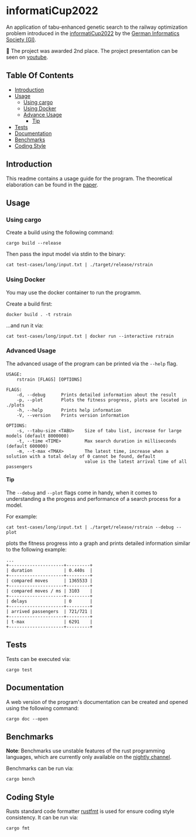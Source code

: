 # informatiCup2022

An application of tabu-enhanced genetic search to the railway optimization problem introduced in the [informatiCup2022](https://informaticup.github.io/competition/20-current) by the [German Informatics Society (GI)](https://gi.de/).

:2nd_place_medal: The project was awarded 2nd place. The project presentation can be seen on [youtube](https://www.youtube.com/watch?v=HXvYeeYx5bI&t=3280s).

## Table Of Contents

-   [Introduction](#introduction)
-   [Usage](#usage)
    -   [Using cargo](#cargo-usage)
    -   [Using Docker](#docker-usage)
    -   [Advance Usage](#advance)
        -   [Tip](#tip)
-   [Tests](#tests)
-   [Documentation](#docs)
-   [Benchmarks](#benchmarks)
-   [Coding Style](#coding-style)

<a name="introduction"></a>

## Introduction

This readme contains a usage guide for the program. The theoretical elaboration can be found in the [paper](paper/paper.pdf).

<a name="usage"></a>

## Usage

<a name="cargo-usage"></a>

### Using cargo

Create a build using the following command:

```shell
cargo build --release
```

Then pass the input model via stdin to the binary:

```shell
cat test-cases/long/input.txt | ./target/release/rstrain
```

<a name="docker-usage"></a>

### Using Docker

You may use the docker container to run the programm.

Create a build first:

```shell
docker build . -t rstrain
```

...and run it via:

```shell
cat test-cases/long/input.txt | docker run --interactive rstrain
```

<a name="advanced"></a>

### Advanced Usage

The advanced usage of the program can be printed via the `--help` flag.

```shell
USAGE:
    rstrain [FLAGS] [OPTIONS]

FLAGS:
    -d, --debug      Prints detailed information about the result
    -p, --plot       Plots the fitness progress, plots are located in ./plots
    -h, --help       Prints help information
    -V, --version    Prints version information

OPTIONS:
    -s, --tabu-size <TABU>    Size of tabu list, increase for large models (default 8000000)
    -t, --time <TIME>         Max search duration in milliseconds (default 600000)
    -m, --t-max <TMAX>        The latest time, increase when a solution with a total delay of 0 cannot be found, default
                              value is the latest arrival time of all passengers
```

<a name="tip"></a>

#### Tip

The `--debug` and `--plot` flags come in handy, when it comes to understanding a the progess and performance of a search process for a model.

For example:

```shell
cat test-cases/long/input.txt | ./target/release/rstrain --debug --plot
```

plots the fitness progress into a graph and prints detailed information similar to the following example:

```
...
+---------------------+---------+
| duration            | 0.440s  |
+---------------------+---------+
| compared moves      | 1365533 |
+---------------------+---------+
| compared moves / ms | 3103    |
+---------------------+---------+
| delays              | 0       |
+---------------------+---------+
| arrived passengers  | 721/721 |
+---------------------+---------+
| t-max               | 6291    |
+---------------------+---------+
```

<a name="tests"></a>

## Tests

Tests can be executed via:

```shell
cargo test
```

<a name="docs"></a>

## Documentation

A web version of the program's documentation can be created and opened using
the following command:

```shell
cargo doc --open
```

<a name="benchmarks"></a>

## Benchmarks

**Note**: Benchmarks use unstable features of the rust programming languages, which are currently only available on the [nightly channel](https://rust-lang.github.io/rustup/concepts/channels.html#working-with-nightly-rust).

Benchmarks can be run via:

```shell
cargo bench
```

<a name="coding-style"></a>

## Coding Style

Rusts standard code formatter [rustfmt](https://github.com/rust-lang/rustfmt) is used for ensure coding style consistency. It can be run via:

```shell
cargo fmt
```
